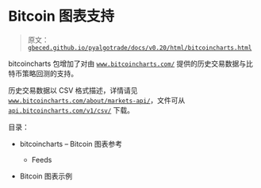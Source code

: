 # Bitcoin 图表支持

> 原文：[`gbeced.github.io/pyalgotrade/docs/v0.20/html/bitcoincharts.html`](https://gbeced.github.io/pyalgotrade/docs/v0.20/html/bitcoincharts.html)

bitcoincharts 包增加了对由 [`www.bitcoincharts.com/`](http://www.bitcoincharts.com/) 提供的历史交易数据与比特币策略回测的支持。

历史交易数据以 CSV 格式描述，详情请见 [`www.bitcoincharts.com/about/markets-api/`](http://www.bitcoincharts.com/about/markets-api/)，文件可从 [`api.bitcoincharts.com/v1/csv/`](http://api.bitcoincharts.com/v1/csv/) 下载。

目录：

+   bitcoincharts – Bitcoin 图表参考

    +   Feeds

+   Bitcoin 图表示例

